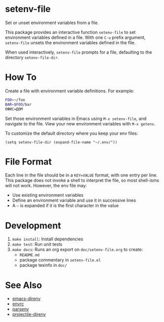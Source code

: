# setenv-file

Set or unset environment variables from a file.

This package provides an interactive function `setenv-file` to set environment
variables defined in a file. With one `C-u` prefix argument, `setenv-file`
unsets the environment variables defined in the file.

When used interactively, `setenv-file` prompts for a file, defaulting to the
directory `setenv-file-dir`.


# How To

Create a file with environment variable definitions. For example:

```sh
FOO=~/foo
BAR=$FOO/bar
ОФИС=ДОМ
```

Set those environment variables in Emacs using `M-x setenv-file`, and navigate
to the file. View your new environment variables with `M-x getenv`.

To customize the default directory where you keep your env files:

```emacs-lisp
(setq setenv-file-dir (expand-file-name "~/.env/"))
```


# File Format

Each line in the file should be in a `KEY=VALUE` format, with one entry per
line. This package does not invoke a shell to interpret the file, so most
shell-isms will not work. However, the env file may:

-   Use existing environment variables
-   Define an environment variable and use it in successive lines
-   A `~` is expanded if it is the first character in the value


# Development

1.  `make install`: Install dependencies
2.  `make test`: Run unit tests
3.  `make docs`: Runs an org export on `doc/setenv-file.org` to create:
    -   `README.md`
    -   package commentary in `setenv-file.el`
    -   package texinfo in `doc/`


# See Also

-   [emacs-direnv](https://github.com/wbolster/emacs-direnv)
-   [envrc](https://github.com/purcell/envrc)
-   [parsenv](https://github.com/articuluxe/parsenv)
-   [projectile-direnv](https://github.com/christianromney/projectile-direnv)
